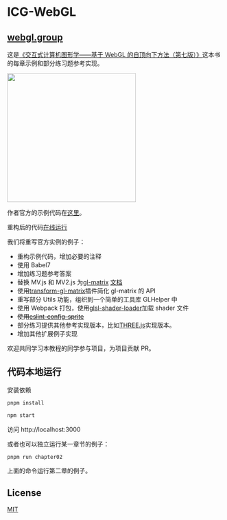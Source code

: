 # ICG-WebGL

## [webgl.group](https://webgl.group/)

这是[《交互式计算机图形学——基于 WebGL 的自顶向下方法（第七版）》](https://book.douban.com/subject/26916420/)这本书的每章示例和部分练习题参考实现。

<img src="https://p5.ssl.qhimg.com/t01c52e0b46066ec4f8.jpg" width="300px">

作者官方的示例代码在[这里](https://github.com/esangel/WebGL)。

重构后的代码[在线运行](https://webgl.group/)

我们将重写官方实例的例子：

- 重构示例代码，增加必要的注释
- 使用 Babel7
- 增加练习题参考答案
- 替换 MV.js 和 MV2.js 为[gl-matrix](https://github.com/toji/gl-matrix) [文档](https://glmatrix.net/docs/)
- 使用[transform-gl-matrix](https://github.com/akira-cn/babel-plugin-transform-gl-matrix)插件简化 gl-matrix 的 API
- 重写部分 Utils 功能，组织到一个简单的工具库 GLHelper 中
- 使用 Webpack 打包，使用[glsl-shader-loader](https://github.com/migalooo/glsl-shader-loader)加载 shader 文件
- ~~使用[eslint-config-sprite](https://github.com/spritejs/eslint-config-sprite)~~
- 部分练习提供其他参考实现版本，比如[THREE.js](https://github.com/mrdoob/three.js)实现版本。
- 增加其他扩展例子实现

欢迎共同学习本教程的同学参与项目，为项目贡献 PR。

## 代码本地运行

安装依赖

```bash
pnpm install
```

```bash
npm start
```

访问 http://localhost:3000

或者也可以独立运行某一章节的例子：

```bash
pnpm run chapter02
```

上面的命令运行第二章的例子。

## License

[MIT](LICENSE)
